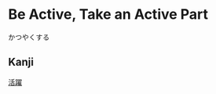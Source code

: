 # Be Active, Take an Active Part
かつやくする

## Kanji
[活](../Kanji/kanji-dict/活.md)[躍](../Kanji/kanji-dict/躍.md)